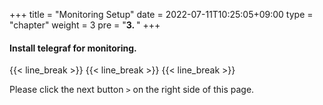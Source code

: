 +++
title = "Monitoring Setup"
date = 2022-07-11T10:25:05+09:00
type = "chapter"
weight = 3
pre = "<b>3. </b>"
+++

#### Install telegraf for monitoring.

{{< line_break >}}
{{< line_break >}}
{{< line_break >}}

Please click the next button ```>``` on the right side of this page.
